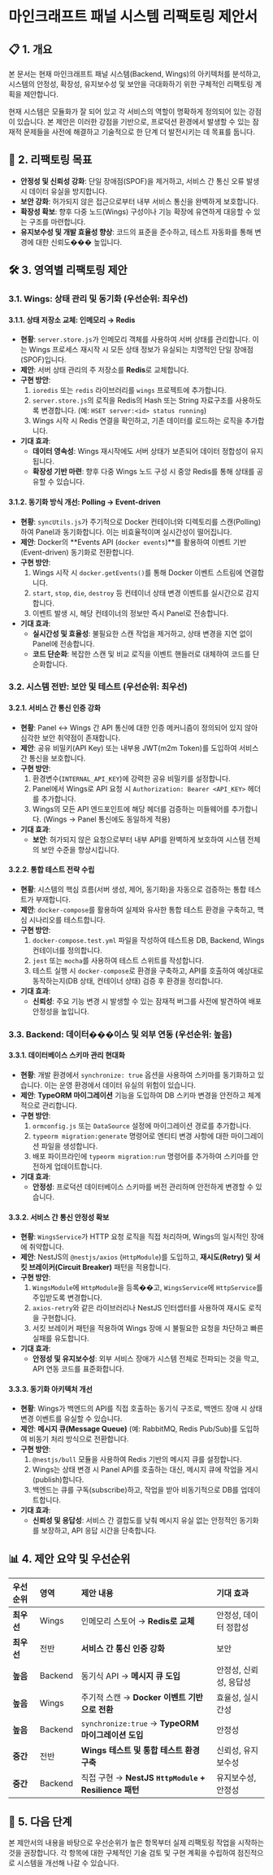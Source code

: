 # 마인크래프트 패널 시스템 리팩토링 제안서

## 📋 1. 개요

본 문서는 현재 마인크래프트 패널 시스템(Backend, Wings)의 아키텍처를 분석하고, 시스템의 안정성, 확장성, 유지보수성 및 보안을 극대화하기 위한 구체적인 리팩토링 계획을 제안합니다.

현재 시스템은 모듈화가 잘 되어 있고 각 서비스의 역할이 명확하게 정의되어 있는 강점이 있습니다. 본 제안은 이러한 강점을 기반으로, 프로덕션 환경에서 발생할 수 있는 잠재적 문제들을 사전에 해결하고 기술적으로 한 단계 더 발전시키는 데 목표를 둡니다.

## 🎯 2. 리팩토링 목표

- **안정성 및 신뢰성 강화**: 단일 장애점(SPOF)을 제거하고, 서비스 간 통신 오류 발생 시 데이터 유실을 방지합니다.
- **보안 강화**: 허가되지 않은 접근으로부터 내부 서비스 통신을 완벽하게 보호합니다.
- **확장성 확보**: 향후 다중 노드(Wings) 구성이나 기능 확장에 유연하게 대응할 수 있는 구조를 마련합니다.
- **유지보수성 및 개발 효율성 향상**: 코드의 표준을 준수하고, 테스트 자동화를 통해 변경에 대한 신뢰도��� 높입니다.

## 🛠️ 3. 영역별 리팩토링 제안

### 3.1. Wings: 상태 관리 및 동기화 (우선순위: 최우선)

#### 3.1.1. 상태 저장소 교체: 인메모리 → Redis

- **현황**: `server.store.js`가 인메모리 객체를 사용하여 서버 상태를 관리합니다. 이는 Wings 프로세스 재시작 시 모든 상태 정보가 유실되는 치명적인 단일 장애점(SPOF)입니다.
- **제안**: 서버 상태 관리의 주 저장소를 **Redis**로 교체합니다.
- **구현 방안**:
    1. `ioredis` 또는 `redis` 라이브러리를 `wings` 프로젝트에 추가합니다.
    2. `server.store.js`의 로직을 Redis의 Hash 또는 String 자료구조를 사용하도록 변경합니다. (예: `HSET server:<id> status running`)
    3. Wings 시작 시 Redis 연결을 확인하고, 기존 데이터를 로드하는 로직을 추가합니다.
- **기대 효과**:
    - **데이터 영속성**: Wings 재시작에도 서버 상태가 보존되어 데이터 정합성이 유지됩니다.
    - **확장성 기반 마련**: 향후 다중 Wings 노드 구성 시 중앙 Redis를 통해 상태를 공유할 수 있습니다.

#### 3.1.2. 동기화 방식 개선: Polling → Event-driven

- **현황**: `syncUtils.js`가 주기적으로 Docker 컨테이너와 디렉토리를 스캔(Polling)하여 Panel과 동기화합니다. 이는 비효율적이며 실시간성이 떨어집니다.
- **제안**: Docker의 **Events API (`docker events`)**를 활용하여 이벤트 기반(Event-driven) 동기화로 전환합니다.
- **구현 방안**:
    1. Wings 시작 시 `docker.getEvents()`를 통해 Docker 이벤트 스트림에 연결합니다.
    2. `start`, `stop`, `die`, `destroy` 등 컨테이너 상태 변경 이벤트를 실시간으로 감지합니다.
    3. 이벤트 발생 시, 해당 컨테이너의 정보만 즉시 Panel로 전송합니다.
- **기대 효과**:
    - **실시간성 및 효율성**: 불필요한 스캔 작업을 제거하고, 상태 변경을 지연 없이 Panel에 전송합니다.
    - **코드 단순화**: 복잡한 스캔 및 비교 로직을 이벤트 핸들러로 대체하여 코드를 단순화합니다.

### 3.2. 시스템 전반: 보안 및 테스트 (우선순위: 최우선)

#### 3.2.1. 서비스 간 통신 인증 강화

- **현황**: Panel ↔ Wings 간 API 통신에 대한 인증 메커니즘이 정의되어 있지 않아 심각한 보안 취약점이 존재합니다.
- **제안**: 공유 비밀키(API Key) 또는 내부용 JWT(m2m Token)를 도입하여 서비스 간 통신을 보호합니다.
- **구현 방안**:
    1. 환경변수(`INTERNAL_API_KEY`)에 강력한 공유 비밀키를 설정합니다.
    2. Panel에서 Wings로 API 요청 시 `Authorization: Bearer <API_KEY>` 헤더를 추가합니다.
    3. Wings의 모든 API 엔드포인트에 해당 헤더를 검증하는 미들웨어를 추가합니다. (Wings → Panel 통신에도 동일하게 적용)
- **기대 효과**:
    - **보안**: 허가되지 않은 요청으로부터 내부 API를 완벽하게 보호하여 시스템 전체의 보안 수준을 향상시킵니다.

#### 3.2.2. 통합 테스트 전략 수립

- **현황**: 시스템의 핵심 흐름(서버 생성, 제어, 동기화)을 자동으로 검증하는 통합 테스트가 부재합니다.
- **제안**: `docker-compose`를 활용하여 실제와 유사한 통합 테스트 환경을 구축하고, 핵심 시나리오를 테스트합니다.
- **구현 방안**:
    1. `docker-compose.test.yml` 파일을 작성하여 테스트용 DB, Backend, Wings 컨테이너를 정의합니다.
    2. `jest` 또는 `mocha`를 사용하여 테스트 스위트를 작성합니다.
    3. 테스트 실행 시 `docker-compose`로 환경을 구축하고, API를 호출하여 예상대로 동작하는지(DB 상태, 컨테이너 상태) 검증 후 환경을 정리합니다.
- **기대 효과**:
    - **신뢰성**: 주요 기능 변경 시 발생할 수 있는 잠재적 버그를 사전에 발견하여 배포 안정성을 높입니다.

### 3.3. Backend: 데이터���이스 및 외부 연동 (우선순위: 높음)

#### 3.3.1. 데이터베이스 스키마 관리 현대화

- **현황**: 개발 환경에서 `synchronize: true` 옵션을 사용하여 스키마를 동기화하고 있습니다. 이는 운영 환경에서 데이터 유실의 위험이 있습니다.
- **제안**: **TypeORM 마이그레이션** 기능을 도입하여 DB 스키마 변경을 안전하고 체계적으로 관리합니다.
- **구현 방안**:
    1. `ormconfig.js` 또는 `DataSource` 설정에 마이그레이션 경로를 추가합니다.
    2. `typeorm migration:generate` 명령어로 엔티티 변경 사항에 대한 마이그레이션 파일을 생성합니다.
    3. 배포 파이프라인에 `typeorm migration:run` 명령어를 추가하여 스키마를 안전하게 업데이트합니다.
- **기대 효과**:
    - **안정성**: 프로덕션 데이터베이스 스키마를 버전 관리하며 안전하게 변경할 수 있습니다.

#### 3.3.2. 서비스 간 통신 안정성 확보

- **현황**: `WingsService`가 HTTP 요청 로직을 직접 처리하며, Wings의 일시적인 장애에 취약합니다.
- **제안**: NestJS의 `@nestjs/axios` (`HttpModule`)를 도입하고, **재시도(Retry) 및 서킷 브레이커(Circuit Breaker)** 패턴을 적용합니다.
- **구현 방안**:
    1. `WingsModule`에 `HttpModule`을 등록��고, `WingsService`에 `HttpService`를 주입받도록 변경합니다.
    2. `axios-retry`와 같은 라이브러리나 NestJS 인터셉터를 사용하여 재시도 로직을 구현합니다.
    3. 서킷 브레이커 패턴을 적용하여 Wings 장애 시 불필요한 요청을 차단하고 빠른 실패를 유도합니다.
- **기대 효과**:
    - **안정성 및 유지보수성**: 외부 서비스 장애가 시스템 전체로 전파되는 것을 막고, API 연동 코드를 표준화합니다.

#### 3.3.3. 동기화 아키텍처 개선

- **현황**: Wings가 백엔드의 API를 직접 호출하는 동기식 구조로, 백엔드 장애 시 상태 변경 이벤트를 유실할 수 있습니다.
- **제안**: **메시지 큐(Message Queue)** (예: RabbitMQ, Redis Pub/Sub)를 도입하여 비동기 처리 방식으로 전환합니다.
- **구현 방안**:
    1. `@nestjs/bull` 모듈을 사용하여 Redis 기반의 메시지 큐를 설정합니다.
    2. Wings는 상태 변경 시 Panel API를 호출하는 대신, 메시지 큐에 작업을 게시(publish)합니다.
    3. 백엔드는 큐를 구독(subscribe)하고, 작업을 받아 비동기적으로 DB를 업데이트합니다.
- **기대 효과**:
    - **신뢰성 및 응답성**: 서비스 간 결합도를 낮춰 메시지 유실 없는 안정적인 동기화를 보장하고, API 응답 시간을 단축합니다.

## 📊 4. 제안 요약 및 우선순위

| 우선순위 | 영역 | 제안 내용 | 기대 효과 |
| :--- | :--- | :--- | :--- |
| **최우선** | Wings | 인메모리 스토어 → **Redis로 교체** | 안정성, 데이터 정합성 |
| **최우선** | 전반 | **서비스 간 통신 인증 강화** | 보안 |
| **높음** | Backend | 동기식 API → **메시지 큐 도입** | 안정성, 신뢰성, 응답성 |
| **높음** | Wings | 주기적 스캔 → **Docker 이벤트 기반으로 전환** | 효율성, 실시간성 |
| **높음** | Backend | `synchronize:true` → **TypeORM 마이그레이션 도입** | 안정성 |
| **중간** | 전반 | **Wings 테스트 및 통합 테스트 환경 구축** | 신뢰성, 유지보수성 |
| **중간** | Backend | 직접 구현 → **NestJS `HttpModule` + Resilience 패턴** | 유지보수성, 안정성 |

## 🚀 5. 다음 단계

본 제안서의 내용을 바탕으로 우선순위가 높은 항목부터 실제 리팩토링 작업을 시작하는 것을 권장합니다. 각 항목에 대한 구체적인 기술 검토 및 구현 계획을 수립하여 점진적으로 시스템을 개선해 나갈 수 있습니다.
